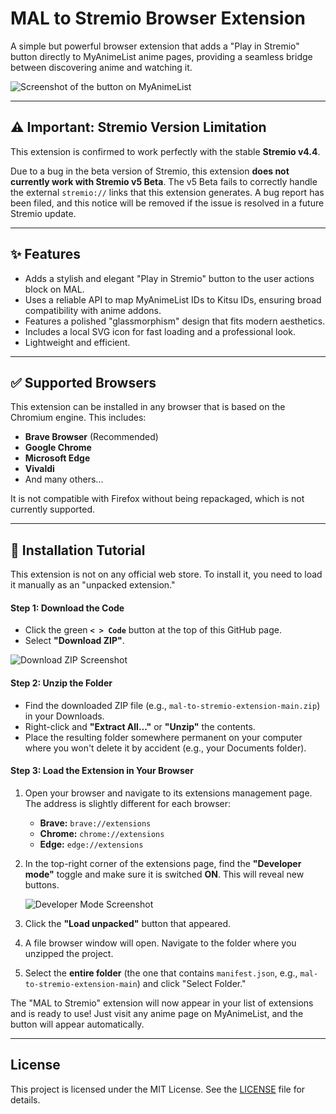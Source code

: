 # MAL to Stremio Browser Extension

A simple but powerful browser extension that adds a "Play in Stremio" button directly to MyAnimeList anime pages, providing a seamless bridge between discovering anime and watching it.

![Screenshot of the button on MyAnimeList](https://i.imgur.com/your-screenshot-link.png) 
<!-- 
  TODO for you: 
  1. Take a nice screenshot of your final button on a MAL page.
  2. Upload it to a free image host like Imgur.com.
  3. Replace the link above with your screenshot's link.
-->

---

## ⚠️ Important: Stremio Version Limitation

This extension is confirmed to work perfectly with the stable **Stremio v4.4**.

Due to a bug in the beta version of Stremio, this extension **does not currently work with Stremio v5 Beta**. The v5 Beta fails to correctly handle the external `stremio://` links that this extension generates. A bug report has been filed, and this notice will be removed if the issue is resolved in a future Stremio update.

---

## ✨ Features

-   Adds a stylish and elegant "Play in Stremio" button to the user actions block on MAL.
-   Uses a reliable API to map MyAnimeList IDs to Kitsu IDs, ensuring broad compatibility with anime addons.
-   Features a polished "glassmorphism" design that fits modern aesthetics.
-   Includes a local SVG icon for fast loading and a professional look.
-   Lightweight and efficient.

---

## ✅ Supported Browsers

This extension can be installed in any browser that is based on the Chromium engine. This includes:

-   **Brave Browser** (Recommended)
-   **Google Chrome**
-   **Microsoft Edge**
-   **Vivaldi**
-   And many others...

It is not compatible with Firefox without being repackaged, which is not currently supported.

---

## 🚀 Installation Tutorial

This extension is not on any official web store. To install it, you need to load it manually as an "unpacked extension."

#### **Step 1: Download the Code**

-   Click the green **`< > Code`** button at the top of this GitHub page.
-   Select **"Download ZIP"**.

![Download ZIP Screenshot](https://i.imgur.com/hWWylf7.png) <!-- This is a generic image, you can leave it -->

#### **Step 2: Unzip the Folder**

-   Find the downloaded ZIP file (e.g., `mal-to-stremio-extension-main.zip`) in your Downloads.
-   Right-click and **"Extract All..."** or **"Unzip"** the contents.
-   Place the resulting folder somewhere permanent on your computer where you won't delete it by accident (e.g., your Documents folder).

#### **Step 3: Load the Extension in Your Browser**

1.  Open your browser and navigate to its extensions management page. The address is slightly different for each browser:
    -   **Brave:** `brave://extensions`
    -   **Chrome:** `chrome://extensions`
    -   **Edge:** `edge://extensions`

2.  In the top-right corner of the extensions page, find the **"Developer mode"** toggle and make sure it is switched **ON**. This will reveal new buttons.

    ![Developer Mode Screenshot](https://i.imgur.com/3QMLJ6g.png) <!-- This is a generic image, you can leave it -->

3.  Click the **"Load unpacked"** button that appeared.

4.  A file browser window will open. Navigate to the folder where you unzipped the project.
5.  Select the **entire folder** (the one that contains `manifest.json`, e.g., `mal-to-stremio-extension-main`) and click "Select Folder."

The "MAL to Stremio" extension will now appear in your list of extensions and is ready to use! Just visit any anime page on MyAnimeList, and the button will appear automatically.

---

## License

This project is licensed under the MIT License. See the [LICENSE](LICENSE) file for details.
